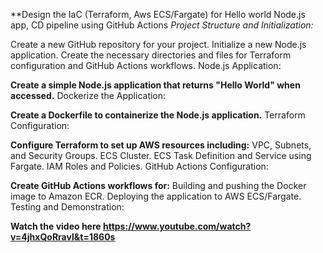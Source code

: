 **Design the IaC (Terraform, Aws ECS/Fargate) for Hello world Node.js app, CD pipeline using GitHub Actions
*Project Structure and Initialization:*

Create a new GitHub repository for your project.
Initialize a new Node.js application.
Create the necessary directories and files for Terraform configuration and GitHub Actions workflows.
Node.js Application:

**Create a simple Node.js application that returns "Hello World" when accessed.**
Dockerize the Application:

**Create a Dockerfile to containerize the Node.js application.**
Terraform Configuration:

**Configure Terraform to set up AWS resources including:**
VPC, Subnets, and Security Groups.
ECS Cluster.
ECS Task Definition and Service using Fargate.
IAM Roles and Policies.
GitHub Actions Configuration:

**Create GitHub Actions workflows for:**
Building and pushing the Docker image to Amazon ECR.
Deploying the application to AWS ECS/Fargate.
Testing and Demonstration:






**Watch the video here
https://www.youtube.com/watch?v=4jhxQoRravI&t=1860s**
